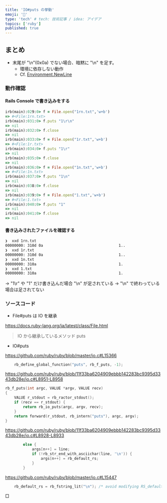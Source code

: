 ```yaml
---
title: 'IO#puts の挙動'
emoji: '🔖'
type: 'tech' # tech: 技術記事 / idea: アイデア
topics: ['ruby']
published: true
---
```


## まとめ

- 末尾が "\n"(0x0a) でない場合、暗黙に "\n" を足す。
  - 環境に依存しない動作
  - Cf. [Environment.NewLine](https://learn.microsoft.com/ja-jp/dotnet/api/system.environment.newline?view=net-7.0)

### 動作確認

#### Rails Console で書き込みをする

```ruby
irb(main):029:0> f = File.open("1rn.txt",'w+b')
=> #<File:1rn.txt>
irb(main):031:0> f.puts "1\r\n"
=> nil
irb(main):032:0> f.close
=> nil
irb(main):033:0> f = File.open("1r.txt",'w+b')
=> #<File:1r.txt>
irb(main):034:0> f.puts "1\r"
=> nil
irb(main):035:0> f.close
=> nil
irb(main):036:0> f = File.open("1n.txt",'w+b')
=> #<File:1n.txt>
irb(main):037:0> f.puts "1\n"
=> nil
irb(main):038:0> f.close
=> nil
irb(main):039:0> f = File.open("1.txt",'w+b')
=> #<File:1.txt>
irb(main):040:0> f.puts "1"
=> nil
irb(main):041:0> f.close
=> nil
```

#### 書き込みされたファイルを確認する

```sh
❯  xxd 1rn.txt
00000000: 310d 0a                                  1..
❯  xxd 1r.txt
00000000: 310d 0a                                  1..
❯  xxd 1n.txt
00000000: 310a                                     1.
❯  xxd 1.txt
00000000: 310a                                     1.
```

→ "1\r" や "1" だけ書き込んだ場合 "\n" が足されている
→ "\n" で終わっている場合は足されてない

### ソースコード

- File#puts は IO を継承

https://docs.ruby-lang.org/ja/latest/class/File.html

> IO から継承しているメソッド
> puts

- IO#puts

https://github.com/ruby/ruby/blob/master/io.c#L15366

```c
    rb_define_global_function("puts", rb_f_puts, -1);
```

https://github.com/ruby/ruby/blob/11f33ba6204909ebbb142283bc9395d3343db28e/io.c#L8951-L8958

```c
rb_f_puts(int argc, VALUE *argv, VALUE recv)
{
    VALUE r_stdout = rb_ractor_stdout();
    if (recv == r_stdout) {
        return rb_io_puts(argc, argv, recv);
    }
    return forward(r_stdout, rb_intern("puts"), argc, argv);
}
```

https://github.com/ruby/ruby/blob/11f33ba6204909ebbb142283bc9395d3343db28e/io.c#L8928-L8933

```c
        else {
            args[n++] = line;
            if (!rb_str_end_with_asciichar(line, '\n')) {
                args[n++] = rb_default_rs;
            }
        }
```

https://github.com/ruby/ruby/blob/master/io.c#L15447

```c
    rb_default_rs = rb_fstring_lit("\n"); /* avoid modifying RS_default */
```

□
